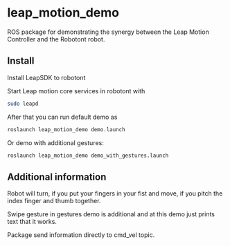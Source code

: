 # leap\_motion\_demo
ROS package for demonstrating the synergy between the Leap Motion Controller and the Robotont robot.

## Install
Install LeapSDK to robotont

Start Leap motion core services in robotont with
```bash
sudo leapd
```

After that you can run default demo as 
```bash
roslaunch leap_motion_demo demo.launch
```

Or demo with additional gestures:
```bash
roslaunch leap_motion_demo demo_with_gestures.launch
```

## Additional information
Robot will turn, if you put your fingers in your fist and move, if you pitch the index finger and thumb together.

Swipe gesture in gestures demo is additional and at this demo just prints text that it works.

Package send information directly to cmd_vel topic. 


